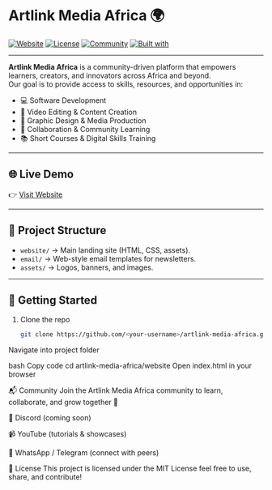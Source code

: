 # Artlink Media Africa 🌍

[![Website](https://img.shields.io/badge/Website-Live-blue?style=flat-square)](https://<your-username>.github.io/artlink-media-africa)
[![License](https://img.shields.io/badge/License-MIT-green.svg?style=flat-square)](LICENSE)
[![Community](https://img.shields.io/badge/Join-Community-purple?style=flat-square)](#-community)
[![Built with](https://img.shields.io/badge/Built%20with-HTML%20%7C%20CSS-orange?style=flat-square)](#)

---

**Artlink Media Africa** is a community-driven platform that empowers learners, creators, and innovators across Africa and beyond.  
Our goal is to provide access to skills, resources, and opportunities in:

- 💻 Software Development  
- 🎥 Video Editing & Content Creation  
- 🎨 Graphic Design & Media Production  
- 🤝 Collaboration & Community Learning  
- 📚 Short Courses & Digital Skills Training  

---

## 🌐 Live Demo
👉 [Visit Website](https://artlink-media-africa.vercel.app)

---

## 📂 Project Structure
- `website/` → Main landing site (HTML, CSS, assets).  
- `email/` → Web-style email templates for newsletters.  
- `assets/` → Logos, banners, and images.  

---

## 🚀 Getting Started
1. Clone the repo  
   ```bash
   git clone https://github.com/<your-username>/artlink-media-africa.git
Navigate into project folder

bash
Copy code
cd artlink-media-africa/website
Open index.html in your browser

📬 Community
Join the Artlink Media Africa community to learn, collaborate, and grow together 🚀

🎯 Discord (coming soon)

📹 YouTube (tutorials & showcases)

📱 WhatsApp / Telegram (connect with peers)

📄 License
This project is licensed under the MIT License  feel free to use, share, and contribute!
